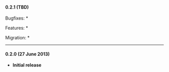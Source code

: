 #### 0.2.1 (TBD)
Bugfixes:
* 

Features:
* 

Migration:
* 


***

#### 0.2.0 (27 June 2013)
- **Initial release**
